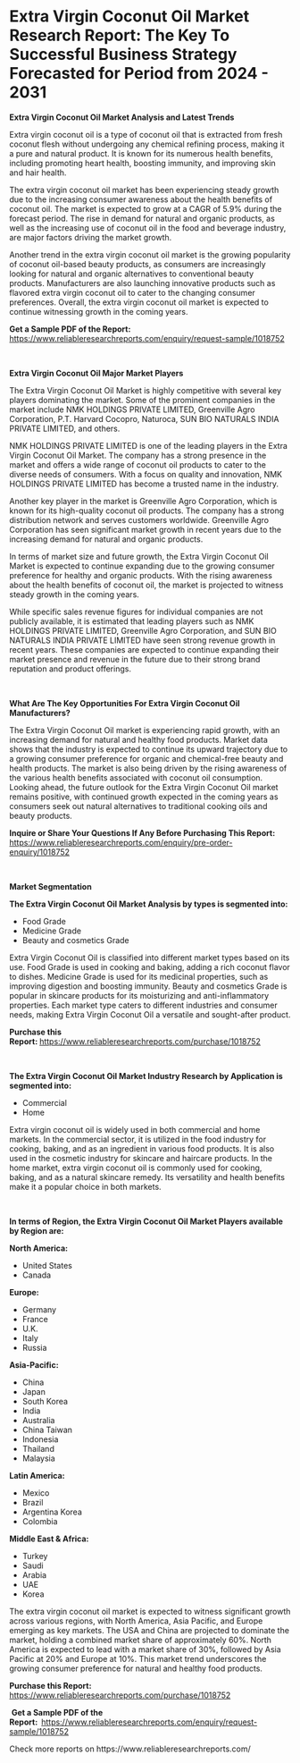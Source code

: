 <p><h1>Extra Virgin Coconut Oil Market Research Report: The Key To Successful Business Strategy Forecasted for Period from 2024 - 2031</h1></p><p><strong>Extra Virgin Coconut Oil Market Analysis and Latest Trends</strong></p>
<p><p>Extra virgin coconut oil is a type of coconut oil that is extracted from fresh coconut flesh without undergoing any chemical refining process, making it a pure and natural product. It is known for its numerous health benefits, including promoting heart health, boosting immunity, and improving skin and hair health.</p><p>The extra virgin coconut oil market has been experiencing steady growth due to the increasing consumer awareness about the health benefits of coconut oil. The market is expected to grow at a CAGR of 5.9% during the forecast period. The rise in demand for natural and organic products, as well as the increasing use of coconut oil in the food and beverage industry, are major factors driving the market growth.</p><p>Another trend in the extra virgin coconut oil market is the growing popularity of coconut oil-based beauty products, as consumers are increasingly looking for natural and organic alternatives to conventional beauty products. Manufacturers are also launching innovative products such as flavored extra virgin coconut oil to cater to the changing consumer preferences. Overall, the extra virgin coconut oil market is expected to continue witnessing growth in the coming years.</p></p>
<p><strong>Get a Sample PDF of the Report:&nbsp;</strong> <a href="https://www.reliableresearchreports.com/enquiry/request-sample/1018752">https://www.reliableresearchreports.com/enquiry/request-sample/1018752</a></p>
<p>&nbsp;</p>
<p><strong>Extra Virgin Coconut Oil Major Market Players</strong></p>
<p><p>The Extra Virgin Coconut Oil Market is highly competitive with several key players dominating the market. Some of the prominent companies in the market include NMK HOLDINGS PRIVATE LIMITED, Greenville Agro Corporation, P.T. Harvard Cocopro, Naturoca, SUN BIO NATURALS INDIA PRIVATE LIMITED, and others.</p><p>NMK HOLDINGS PRIVATE LIMITED is one of the leading players in the Extra Virgin Coconut Oil Market. The company has a strong presence in the market and offers a wide range of coconut oil products to cater to the diverse needs of consumers. With a focus on quality and innovation, NMK HOLDINGS PRIVATE LIMITED has become a trusted name in the industry.</p><p>Another key player in the market is Greenville Agro Corporation, which is known for its high-quality coconut oil products. The company has a strong distribution network and serves customers worldwide. Greenville Agro Corporation has seen significant market growth in recent years due to the increasing demand for natural and organic products.</p><p>In terms of market size and future growth, the Extra Virgin Coconut Oil Market is expected to continue expanding due to the growing consumer preference for healthy and organic products. With the rising awareness about the health benefits of coconut oil, the market is projected to witness steady growth in the coming years.</p><p>While specific sales revenue figures for individual companies are not publicly available, it is estimated that leading players such as NMK HOLDINGS PRIVATE LIMITED, Greenville Agro Corporation, and SUN BIO NATURALS INDIA PRIVATE LIMITED have seen strong revenue growth in recent years. These companies are expected to continue expanding their market presence and revenue in the future due to their strong brand reputation and product offerings.</p></p>
<p>&nbsp;</p>
<p><strong>What Are The Key Opportunities For Extra Virgin Coconut Oil Manufacturers?</strong></p>
<p><p>The Extra Virgin Coconut Oil market is experiencing rapid growth, with an increasing demand for natural and healthy food products. Market data shows that the industry is expected to continue its upward trajectory due to a growing consumer preference for organic and chemical-free beauty and health products. The market is also being driven by the rising awareness of the various health benefits associated with coconut oil consumption. Looking ahead, the future outlook for the Extra Virgin Coconut Oil market remains positive, with continued growth expected in the coming years as consumers seek out natural alternatives to traditional cooking oils and beauty products.</p></p>
<p><strong>Inquire or Share Your Questions If Any Before Purchasing This Report:</strong> <a href="https://www.reliableresearchreports.com/enquiry/pre-order-enquiry/1018752">https://www.reliableresearchreports.com/enquiry/pre-order-enquiry/1018752</a></p>
<p>&nbsp;</p>
<p><strong>Market Segmentation</strong></p>
<p><strong>The Extra Virgin Coconut Oil Market Analysis by types is segmented into:</strong></p>
<p><ul><li>Food Grade</li><li>Medicine Grade</li><li>Beauty and cosmetics Grade</li></ul></p>
<p><p>Extra Virgin Coconut Oil is classified into different market types based on its use. Food Grade is used in cooking and baking, adding a rich coconut flavor to dishes. Medicine Grade is used for its medicinal properties, such as improving digestion and boosting immunity. Beauty and cosmetics Grade is popular in skincare products for its moisturizing and anti-inflammatory properties. Each market type caters to different industries and consumer needs, making Extra Virgin Coconut Oil a versatile and sought-after product.</p></p>
<p><strong>Purchase this Report:&nbsp;</strong><a href="https://www.reliableresearchreports.com/purchase/1018752">https://www.reliableresearchreports.com/purchase/1018752</a></p>
<p>&nbsp;</p>
<p><strong>The Extra Virgin Coconut Oil Market Industry Research by Application is segmented into:</strong></p>
<p><ul><li>Commercial</li><li>Home</li></ul></p>
<p><p>Extra virgin coconut oil is widely used in both commercial and home markets. In the commercial sector, it is utilized in the food industry for cooking, baking, and as an ingredient in various food products. It is also used in the cosmetic industry for skincare and haircare products. In the home market, extra virgin coconut oil is commonly used for cooking, baking, and as a natural skincare remedy. Its versatility and health benefits make it a popular choice in both markets.</p></p>
<p>&nbsp;</p>
<p><strong>In terms of Region, the Extra Virgin Coconut Oil Market Players available by Region are:</strong></p>
<p>
    <p> <strong> North America: </strong>
        <ul>
            <li>United States</li>
            <li>Canada</li>
        </ul>
        </p> 
    <p> <strong> Europe: </strong>
        <ul>
            <li>Germany</li>
            <li>France</li>
            <li>U.K.</li>
            <li>Italy</li>
            <li>Russia</li>
        </ul>
        </p> 
    <p> <strong> Asia-Pacific: </strong>
        <ul>
            <li>China</li>
            <li>Japan</li>
            <li>South Korea</li>
            <li>India</li>
            <li>Australia</li>
            <li>China Taiwan</li>
            <li>Indonesia</li>
            <li>Thailand</li>
            <li>Malaysia</li>
        </ul>
        </p> 
    <p> <strong> Latin America: </strong>
        <ul>
            <li>Mexico</li>
            <li>Brazil</li>
            <li>Argentina Korea</li>
            <li>Colombia</li>
        </ul>
        </p> 
    <p> <strong> Middle East & Africa: </strong>
        <ul>
            <li>Turkey</li>
            <li>Saudi</li>
            <li>Arabia</li>
            <li>UAE</li>
            <li>Korea</li>
        </ul>
    </p>
    </p>
<p><p>The extra virgin coconut oil market is expected to witness significant growth across various regions, with North America, Asia Pacific, and Europe emerging as key markets. The USA and China are projected to dominate the market, holding a combined market share of approximately 60%. North America is expected to lead with a market share of 30%, followed by Asia Pacific at 20% and Europe at 10%. This market trend underscores the growing consumer preference for natural and healthy food products.</p></p>
<p><strong>Purchase this Report: </strong><a href="https://www.reliableresearchreports.com/purchase/1018752">https://www.reliableresearchreports.com/purchase/1018752</a></p>
<p>&nbsp;<strong>Get a Sample PDF of the Report:&nbsp;&nbsp;</strong><a href="https://www.reliableresearchreports.com/enquiry/request-sample/1018752">https://www.reliableresearchreports.com/enquiry/request-sample/1018752</a></p>
<p><strong></strong></p>
<p>Check more reports on https://www.reliableresearchreports.com/</p>